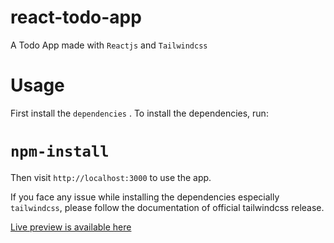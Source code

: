 # react-todo-app

 A Todo App made with `Reactjs` and `Tailwindcss`

# Usage

First install the `dependencies` . To install the dependencies, run:

# `npm-install`

Then visit `http://localhost:3000` to use the app.

If you face any issue while installing the dependencies especially `tailwindcss`, please follow the documentation of official tailwindcss release.

[Live preview is available here][link]

[link]: https://todo-react-app-v1.netlify.app/
